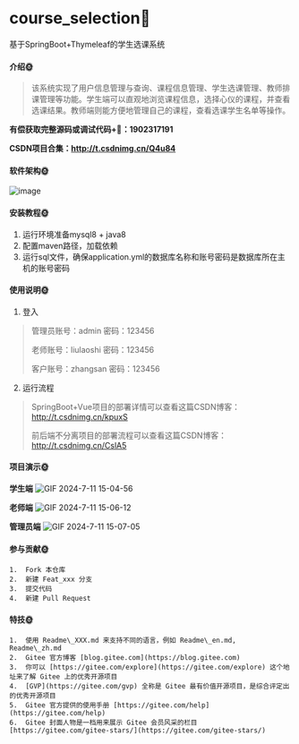 # course_selection🎂
基于SpringBoot+Thymeleaf的学生选课系统


#### 介绍🌞

> 该系统实现了用户信息管理与查询、课程信息管理、学生选课管理、教师排课管理等功能。学生端可以直观地浏览课程信息，选择心仪的课程，并查看选课结果。教师端则能方便地管理自己的课程，查看选课学生名单等操作。

**有偿获取完整源码或调试代码+🐧：1902317191**

**CSDN项目合集：http://t.csdnimg.cn/Q4u84**

#### 软件架构🌞

![image](https://github.com/luooin/course_selection/assets/85004172/130a295a-48ef-44a5-b3b8-ba08e1535b59)


#### 安装教程🌞

1. 运行环境准备mysql8 + java8 
2. 配置maven路径，加载依赖
3. 运行sql文件，确保application.yml的数据库名称和账号密码是数据库所在主机的账号密码

#### 使用说明🌞

1. 登入

> 管理员账号：admin	密码：123456
>
> 老师账号：liulaoshi 密码：123456
>
> 客户账号：zhangsan	密码：123456

2. 运行流程

>  SpringBoot+Vue项目的部署详情可以查看这篇CSDN博客：http://t.csdnimg.cn/kpuxS
>
>  前后端不分离项目的部署流程可以查看这篇CSDN博客：http://t.csdnimg.cn/CslA5

#### 项目演示🌞

**学生端**
![GIF 2024-7-11 15-04-56](https://github.com/luooin/course_selection/assets/85004172/57b01c1e-663f-422b-b227-92c926023b84)

**老师端**
![GIF 2024-7-11 15-06-12](https://github.com/luooin/course_selection/assets/85004172/884ab9e2-85a9-4e37-8859-d0bd6eba9f06)

**管理员端**
![GIF 2024-7-11 15-07-05](https://github.com/luooin/course_selection/assets/85004172/19318254-db85-4673-9f7d-058b660c02d9)


#### 参与贡献🌞

    1.  Fork 本仓库
    2.  新建 Feat_xxx 分支
    3.  提交代码
    4.  新建 Pull Request


#### 特技🌞

    1.  使用 Readme\_XXX.md 来支持不同的语言，例如 Readme\_en.md, Readme\_zh.md
    2.  Gitee 官方博客 [blog.gitee.com](https://blog.gitee.com)
    3.  你可以 [https://gitee.com/explore](https://gitee.com/explore) 这个地址来了解 Gitee 上的优秀开源项目
    4.  [GVP](https://gitee.com/gvp) 全称是 Gitee 最有价值开源项目，是综合评定出的优秀开源项目
    5.  Gitee 官方提供的使用手册 [https://gitee.com/help](https://gitee.com/help)
    6.  Gitee 封面人物是一档用来展示 Gitee 会员风采的栏目 [https://gitee.com/gitee-stars/](https://gitee.com/gitee-stars/)

